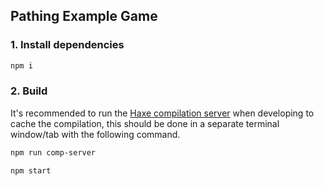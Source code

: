 ## Pathing Example Game

### 1. Install dependencies

```sh
npm i 
```

### 2. Build
It's recommended to run the [Haxe compilation server](https://youtu.be/3crCJlVXy-8) when developing to cache the compilation, this should be done in a separate terminal window/tab with the following command.
```sh
npm run comp-server
```

 
```sh
npm start 
```
